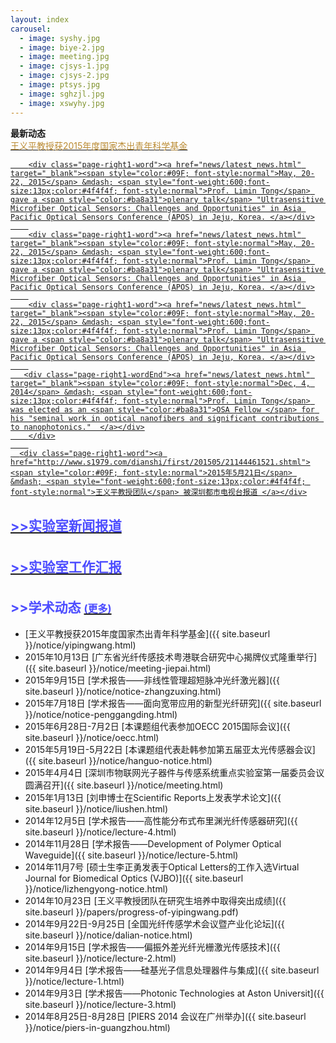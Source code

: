 ```yaml
---
layout: index
carousel:
  - image: syshy.jpg
  - image: biye-2.jpg
  - image: meeting.jpg
  - image: cjsys-1.jpg
  - image: cjsys-2.jpg
  - image: ptsys.jpg
  - image: sghzjl.jpg
  - image: xswyhy.jpg
---
```


<div id="page-right1">
  <div id="page-right-Header1"><span style="font-weight:600;">最新动态</span></div>
    <div class="page-right1-container">

<div class="page-right1-word"><a href="news/latest_news.html" target="_blank"><span style="color:#09F; font-style:normal">
  <span style="color:#ba8a31"> 王义平教授获2015年度国家杰出青年科学基金
  </span> 
  </div>
        
        <div class="page-right1-word"><a href="news/latest_news.html" target="_blank"><span style="color:#09F; font-style:normal">May, 20-22, 2015</span> &mdash; <span style="font-weight:600;font-size:13px;color:#4f4f4f; font-style:normal">Prof. Limin Tong</span> gave a <span style="color:#ba8a31">plenary talk</span> "Ultrasensitive Microfiber Optical Sensors: Challenges and Opportunities" in Asia Pacific Optical Sensors Conference (APOS) in Jeju, Korea. </a></div>
        
        <div class="page-right1-word"><a href="news/latest_news.html" target="_blank"><span style="color:#09F; font-style:normal">May, 20-22, 2015</span> &mdash; <span style="font-weight:600;font-size:13px;color:#4f4f4f; font-style:normal">Prof. Limin Tong</span> gave a <span style="color:#ba8a31">plenary talk</span> "Ultrasensitive Microfiber Optical Sensors: Challenges and Opportunities" in Asia Pacific Optical Sensors Conference (APOS) in Jeju, Korea. </a></div>
        
        <div class="page-right1-word"><a href="news/latest_news.html" target="_blank"><span style="color:#09F; font-style:normal">May, 20-22, 2015</span> &mdash; <span style="font-weight:600;font-size:13px;color:#4f4f4f; font-style:normal">Prof. Limin Tong</span> gave a <span style="color:#ba8a31">plenary talk</span> "Ultrasensitive Microfiber Optical Sensors: Challenges and Opportunities" in Asia Pacific Optical Sensors Conference (APOS) in Jeju, Korea. </a></div>
        
       <div class="page-right1-wordEnd"><a href="news/latest_news.html" target="_blank"><span style="color:#09F; font-style:normal">Dec, 4, 2014</span> &mdash; <span style="font-weight:600;font-size:13px;color:#4f4f4f; font-style:normal">Prof. Limin Tong</span> was elected as an <span style="color:#ba8a31">OSA Fellow </span> for his "seminal work in optical nanofibers and significant contributions to nanophotonics."  </a></div>
        </div>
        
      <div class="page-right1-word"><a href="http://www.s1979.com/dianshi/first/201505/21144461521.shtml"><span style="color:#09F; font-style:normal">2015年5月21日</span> &mdash; <span style="font-weight:600;font-size:13px;color:#4f4f4f; font-style:normal">王义平教授团队</span> 被深圳都市电视台报道 </a></div>

<h2><a href="http://www.s1979.com/dianshi/first/201505/21144461521.shtml"><span style="color: #4D4DFF;font-size: 1.33rem; line-height: 2.3rem;float: center">>>实验室新闻报道</span></a></h2>

<h2><a href="{{ site.baseurl }}/notice/2014-annual-report-out.pdf"><span style="color: #4D4DFF;font-size: 1.33rem; line-height: 2.3rem;float: center">>>实验室工作汇报</span></a></h2>

<h2 style="color: #4D4DFF;">>>学术动态 <a href="{{ site.baseurl }}/more/"><span style="font-size: 1.0rem; color: #4D4DFF;">(更多)</span></a></h2>

+ [王义平教授获2015年度国家杰出青年科学基金]({{ site.baseurl }}/notice/yipingwang.html)
+ 2015年10月13日
  [广东省光纤传感技术粤港联合研究中心揭牌仪式隆重举行]({{ site.baseurl }}/notice/meeting-jiepai.html)
+ 2015年9月15日
  [学术报告——非线性管理超短脉冲光纤激光器]({{ site.baseurl }}/notice/notice-zhangzuxing.html)
+ 2015年7月18日
  [学术报告——面向宽带应用的新型光纤研究]({{ site.baseurl }}/notice/notice-penggangding.html)
+ 2015年6月28日-7月2日
  [本课题组代表参加OECC 2015国际会议]({{ site.baseurl }}/notice/oecc.html)
+ 2015年5月19日-5月22日
  [本课题组代表赴韩参加第五届亚太光传感器会议]({{ site.baseurl }}/notice/hanguo-notice.html)
+ 2015年4月4日
  [深圳市物联网光子器件与传感系统重点实验室第一届委员会议圆满召开]({{ site.baseurl }}/notice/meeting.html)
+ 2015年1月13日
  [刘申博士在Scientific Reports上发表学术论文]({{ site.baseurl }}/notice/liushen.html)
+ 2014年12月5日
  [学术报告——高性能分布式布里渊光纤传感器研究]({{ site.baseurl }}/notice/lecture-4.html)
+ 2014年11月28日
  [学术报告——Development of Polymer Optical Waveguide]({{ site.baseurl }}/notice/lecture-5.html)
+ 2014年11月7号
  [硕士生李正勇发表于Optical Letters的工作入选Virtual Journal for Biomedical Optics (VJBO)]({{ site.baseurl }}/notice/lizhengyong-notice.html)
+ 2014年10月23日
  [王义平教授团队在研究生培养中取得突出成绩]({{ site.baseurl }}/papers/progress-of-yipingwang.pdf)
+ 2014年9月22日-9月25日
  [全国光纤传感学术会议暨产业化论坛]({{ site.baseurl }}/notice/dalian-notice.html)
+ 2014年9月15日
  [学术报告——偏振外差光纤光栅激光传感技术]({{ site.baseurl }}/notice/lecture-2.html)
+ 2014年9月4日
  [学术报告——硅基光子信息处理器件与集成]({{ site.baseurl }}/notice/lecture-1.html)
+ 2014年9月3日
  [学术报告——Photonic Technologies at Aston Universit]({{ site.baseurl }}/notice/lecture-3.html)
+ 2014年8月25日-8月28日
  [PIERS 2014 会议在广州举办]({{ site.baseurl }}/notice/piers-in-guangzhou.html)
